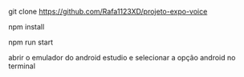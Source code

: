 git clone https://github.com/Rafa1123XD/projeto-expo-voice

npm install

npm run start

abrir o emulador do android estudio e selecionar a opção android no terminal
